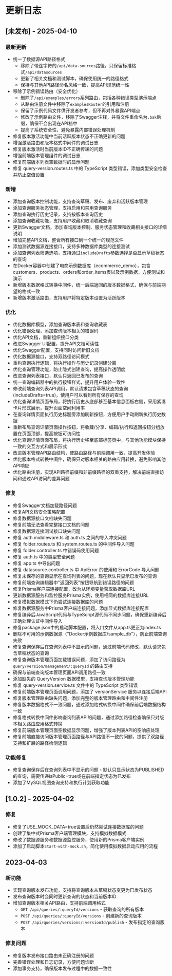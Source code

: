 # 更新日志

## [未发布] - 2025-04-10

### 最新更新

- 统一了数据源API路径格式
  - 移除了带连字符的`/api/data-sources`路径，只保留标准格式`/api/datasources`
  - 更新了相关文档和测试脚本，确保使用统一的路径格式
  - 保持与其他API路径命名风格一致，提高API规范统一性
- 移除了示例错误路由（安全优化）
  - 删除了`/api/examples/errors`系列路由，包括各种错误类型演示端点
  - 从路由注册文件中移除了`examplesRouter`的引用和注册
  - 保留了示例代码文件供开发者参考，但不再对外暴露API端点
  - 修改了示例路由文件，移除了Swagger注释，并将文件重命名为`.bak`后缀，确保不会出现在API档中
  - 提高了系统安全性，避免暴露内部错误处理机制
- 修复版本激活功能中当前活跃版本状态不正确更新的问题
- 增强激活路由和版本格式中间件的调试日志
- 修复版本激活时当前版本ID不正确传递的问题
- 增强前端版本管理组件的调试日志
- 修复前端版本列表空数据时的显示问题
- 修复 query-version.routes.ts 中的 TypeScript 类型错误，添加类型安全检查并防止空值设置

### 新增

- 添加查询版本控制功能，支持查询草稿、发布、废弃和活跃版本管理
- 添加查询服务状态管理，支持启用和禁用查询服务
- 添加查询执行历史记录，支持按版本查询历史
- 添加查询收藏功能，支持用户收藏和取消收藏查询
- 更新Swagger文档，添加查询版本控制、服务状态管理和收藏相关接口的详细说明
- 增加完整API文档，整合所有接口到一个统一的规范文件
- 添加测试数据源连接接口，支持多种数据库类型的连接测试
- 添加查询列表筛选选项，支持通过`includeDrafts`参数选择是否显示草稿状态的查询
- 在Docker容器中创建了电商示例数据库（ecommerce_demo），包含customers、products、orders和order_items表以及示例数据，方便测试和演示
- 新增版本数据格式转换中间件，统一后端返回的版本数据格式，确保与前端期望的格式一致
- 新增版本激活路由，支持用户将特定版本设置为活跃版本

### 优化

- 优化数据库模型，添加查询版本表和查询收藏表
- 优化错误处理，添加查询版本相关的错误码
- 优化API文档，重新组织接口分类
- 改进Swagger UI配置，提升API文档可读性
- 优化Swagger配置，支持同时访问新旧文档
- 优化数据源接口，支持双路径访问模式
- 重构查询执行逻辑，将执行操作与历史记录创建分离
- 优化查询管理功能，防止隐式创建查询，提高操作透明度
- 改进查询列表接口，默认只返回已发布的查询
- 统一查询编辑器中的执行按钮样式，提升用户体验一致性
- 修改前端查询列表API调用，默认请求包含草稿状态的查询(includeDrafts=true)，使用户可以看到所有保存的查询
- 优化查询详情页面布局，将执行历史从底部移至基本信息面板右侧，采用紧凑卡片形式展示，提升页面空间利用率
- 在查询详情页面执行历史标题旁添加刷新按钮，方便用户手动刷新执行历史数据
- 重新布局查询详情页面操作按钮，将收藏/分享、编辑/执行和返回按钮分组放置在页面顶部，提高按钮可访问性
- 优化查询详情页面布局，将执行历史移至底部标签页中，与其他功能模块保持一致的交互方式和展示形式
- 改进版本管理API路由结构，使路由路径与前端调用一致，提高开发体验
- 优化版本格式转换中间件，确保只对版本相关的路由应用转换，避免影响其他API响应
- 优化路由注册，实现API路径前缀和非前缀路径的双重支持，解决前端直接访问和通过API访问的差异问题

### 修复

- 修复Swagger文档加载路径问题
- 修复API文档安全策略配置
- 修复数据源接口文档缺失问题
- 修复前端无法查看完整接口文档的问题
- 修复数据源连接测试接口缺失问题
- 修复 auth.middleware.ts 和 auth.ts 之间的导入冲突问题
- 修复 folder.routes.ts 和 system.routes.ts 的中间件导入问题
- 修复 folder.controller.ts 中错误码使用问题
- 修复 auth.ts 中的类型安全问题
- 修复 app.ts 中导出问题
- 修复 datasource.controller.ts 中 ApiError 的使用和 ErrorCode 导入问题
- 修复未保存的查询显示在查询列表的问题，现在默认只显示已发布的查询
- 修复前端查询编辑器中"返回列表"按钮导航到错误路径的问题
- 修复Prisma客户端连接配置，改为从环境变量获取数据库URL
- 更新数据源服务和监控服务Prisma实例，使用相同的数据库连接URL
- 修复模拟数据模式下仍尝试连接数据库的问题
- 修复数据源服务中Prisma客户端连接问题，添加显式数据库连接配置
- 修复编译后JavaScript代码与TypeScript源代码不同步问题，确保重新编译后正确处理认证中间件导入
- 修复package.json中的启动脚本配置，将入口文件从app.ts更正为index.ts
- 删除不可用的示例数据源（"Docker示例数据库/sample_db"），防止前端查询失败
- 修复查询保存后在查询列表中不显示的问题，通过前端代码修改，默认请求包含草稿状态的查询
- 修复查询版本管理页面加载错误问题，添加了访问路径为 `query/version/management/:queryId` 的路由支持
- 确保与前端查询版本管理页面API调用路径一致
- 添加缺失的 QueryVersion 数据模型，支持查询版本管理功能
- 修复 query-version.service.ts 文件中的 TypeScript 类型错误
- 修复前端版本管理页面调用问题，添加了 versionService 服务以连接后端API
- 修复版本管理路由缺失问题，添加完整的版本管理路由和中间件注册
- 修复版本数据格式不一致问题，通过添加格式转换中间件确保前后端数据结构一致
- 修复格式转换中间件影响查询列表API的问题，通过添加路径检查确保只对版本相关路由应用格式转换
- 修复前端版本管理页面空数据显示问题，增强了版本列表API的空响应处理
- 修复前端直接访问版本管理页面路径与API路径不一致的问题，提供了双路径支持和扩展的路径检测逻辑

### 功能修复

- 修复查询保存后在查询列表中不显示的问题 - 默认只显示状态为PUBLISHED的查询，需要传递isPublic=true或在前端指定状态为已发布
- 添加了MySQL视图查询支持和执行计划获取功能

## [1.0.2] - 2025-04-02

### 修复
- 修复了USE_MOCK_DATA=true设置后仍然尝试连接数据库的问题
- 创建了集中式Prisma客户端管理模块，支持模拟数据模式
- 修改了数据源服务和数据源监控服务，使用新的Prisma客户端实例
- 添加了启动脚本`start-with-mock.sh`，简化使用模拟数据启动应用的流程

## 2023-04-03

### 新功能
- 实现查询版本发布功能，支持将查询版本从草稿状态变更为已发布状态
- 发布查询版本时会同时更新查询的状态和当前版本ID
- 增加查询版本相关API路由，支持前端调用格式
  - `GET /api/queries/:queryId/versions` - 获取查询的所有版本
  - `POST /api/queries/:queryId/versions` - 创建新的查询版本
  - `POST /api/queries/versions/:versionId/publish` - 发布指定的查询版本

### 修复问题
- 修复版本发布接口路由未正确注册的问题
- 完善错误处理和日志记录，方便问题诊断
- 添加事务支持，确保版本发布过程中的数据一致性